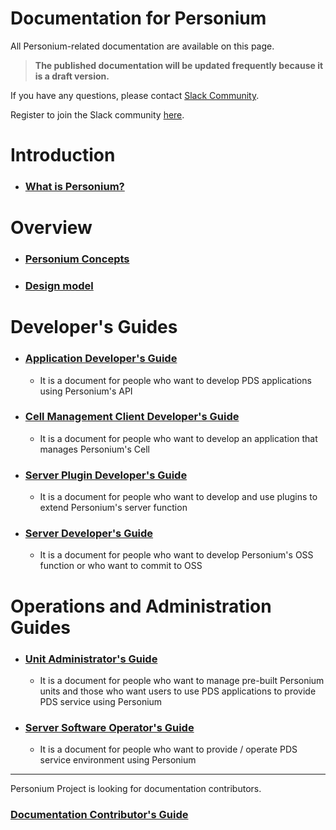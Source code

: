 # Documentation for Personium  

All Personium-related documentation are available on this page.

> __The published documentation will be updated frequently because it is a draft version.__

If you have any questions, please contact [Slack Community](https://personium-io.slack.com/).

Register to join the Slack community [here](https://goo.gl/forms/ODgVX6eMkRDtReLg1).

# Introduction  

* ### [What is Personium?](https://personium.github.io/en/overview/001_Introduction.html)  

# Overview

* ### [Personium Concepts](https://personium.github.io/en/user_guide/001_Personium_Concepts.html)

* ### [Design model](https://personium.github.io/en/user_guide/005_Model_construction.html)

# Developer's Guides  
* ### [Application Developer's Guide](https://personium.github.io/en/app-developer/index.html)
  * It is a document for people who want to develop PDS applications using Personium's API

* ### [Cell Management Client Developer's Guide](https://personium.github.io/en/cell-client-developer/index.html)  
  * It is a document for people who want to develop an application that manages Personium's Cell

* ### [Server Plugin Developer's Guide](https://personium.github.io/en/plugin-developer/index.html)
  * It is a document for people who want to develop and use plugins to extend Personium's server function

* ### [Server Developer's Guide](https://personium.github.io/en/software-developer/index.html)
  * It is a document for people who want to develop Personium's OSS function or who want to commit to OSS

# Operations and Administration Guides  
* ### [Unit Administrator's Guide](https://personium.github.io/en/unit-administrator/index.html)  
  * It is a document for people who want to manage pre-built Personium units and those who want users to use PDS applications to provide PDS service using Personium  

* ### [Server Software Operator's Guide](https://personium.github.io/en/server-operator/index.html)
  * It is a document for people who want to provide / operate PDS service environment using Personium

---
Personium Project is looking for documentation contributors.  
### [Documentation Contributor's Guide](https://personium.github.io/en/document-writer/index.html)  
